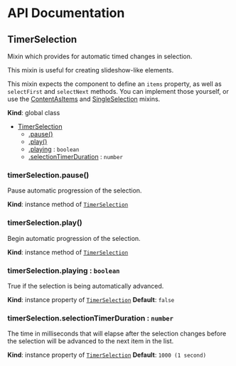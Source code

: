 # API Documentation
<a name="TimerSelection"></a>
## TimerSelection
Mixin which provides for automatic timed changes in selection.

This mixin is useful for creating slideshow-like elements.

This mixin expects the component to define an `items` property, as well as
`selectFirst` and `selectNext` methods. You can implement those yourself,
or use the [ContentAsItems](ContentAsItems.md) and
[SingleSelection](SingleSelection.md) mixins.

  **Kind**: global class

* [TimerSelection](#TimerSelection)
    * [.pause()](#TimerSelection+pause)
    * [.play()](#TimerSelection+play)
    * [.playing](#TimerSelection+playing) : <code>boolean</code>
    * [.selectionTimerDuration](#TimerSelection+selectionTimerDuration) : <code>number</code>

<a name="TimerSelection+pause"></a>
### timerSelection.pause()
Pause automatic progression of the selection.

  **Kind**: instance method of <code>[TimerSelection](#TimerSelection)</code>
<a name="TimerSelection+play"></a>
### timerSelection.play()
Begin automatic progression of the selection.

  **Kind**: instance method of <code>[TimerSelection](#TimerSelection)</code>
<a name="TimerSelection+playing"></a>
### timerSelection.playing : <code>boolean</code>
True if the selection is being automatically advanced.

  **Kind**: instance property of <code>[TimerSelection](#TimerSelection)</code>
**Default**: <code>false</code>  
<a name="TimerSelection+selectionTimerDuration"></a>
### timerSelection.selectionTimerDuration : <code>number</code>
The time in milliseconds that will elapse after the selection changes
before the selection will be advanced to the next item in the list.

  **Kind**: instance property of <code>[TimerSelection](#TimerSelection)</code>
**Default**: <code>1000 (1 second)</code>  
